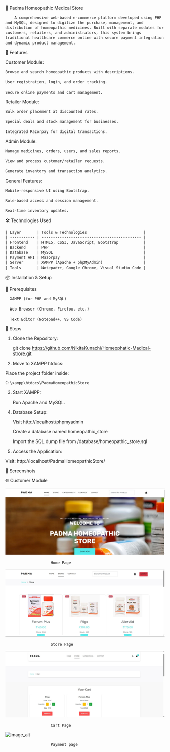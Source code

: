 🌿 Padma Homeopathic Medical Store

        A comprehensive web-based e-commerce platform developed using PHP and MySQL, designed to digitize the purchase, management, and distribution of homeopathic medicines. Built with separate modules for customers, retailers, and administrators, this system brings traditional healthcare commerce online with secure payment integration and dynamic product management.

🚀 Features

Customer Module:

    Browse and search homeopathic products with descriptions.
    
    User registration, login, and order tracking.
    
    Secure online payments and cart management.

Retailer Module:

    Bulk order placement at discounted rates.
    
    Special deals and stock management for businesses.
    
    Integrated Razorpay for digital transactions.

Admin Module:

    Manage medicines, orders, users, and sales reports.
    
    View and process customer/retailer requests.
    
    Generate inventory and transaction analytics.

General Features:

    Mobile-responsive UI using Bootstrap.
    
    Role-based access and session management.
    
    Real-time inventory updates.


🛠️ Technologies Used

    | Layer       | Tools & Technologies                         |
    | ----------- | -------------------------------------------- |
    | Frontend    | HTML5, CSS3, JavaScript, Bootstrap           |
    | Backend     | PHP                                          |
    | Database    | MySQL                                        |
    | Payment API | Razorpay                                     |
    | Server      | XAMPP (Apache + phpMyAdmin)                  |
    | Tools       | Notepad++, Google Chrome, Visual Studio Code |

📦 Installation & Setup

🧰 Prerequisites

      XAMPP (for PHP and MySQL)
      
      Web Browser (Chrome, Firefox, etc.)
      
      Text Editor (Notepad++, VS Code)

🔧 Steps

  1. Clone the Repository:

       git clone https://github.com/NikitaKunachi/Homeophatic-Madical-strore.git

2. Move to XAMPP htdocs:

  Place the project folder inside:

    C:\xampp\htdocs\PadmaHomeopathicStore
    
3. Start XAMPP:

    Run Apache and MySQL.

4. Database Setup:
   
    Visit http://localhost/phpmyadmin

    Create a database named homeopathic_store

    Import the SQL dump file from /database/homeopathic_store.sql

5. Access the Application:

  Visit:
      http://localhost/PadmaHomeopathicStore/

📸 Screenshots

🌐 Customer Module

![image_alt](https://github.com/NikitaKunachi/Homeophatic-Madical-strore/blob/9665392ef8b422d66600cab7e3ca961550ce06bb/readimages/cus%20home.jpg)
               
                        Home Page

![image_alt](https://github.com/NikitaKunachi/Homeophatic-Madical-strore/blob/e351cc6b01fad6661b3b4dbd1a93021361a3bcfd/readimages/store%20page.jpg)

                        Store Page

![image_alt](https://github.com/NikitaKunachi/Homeophatic-Madical-strore/blob/105662725ced70857df4ae55c933a87f339294d4/readimages/cart%20page.jpg)

                        Cart Page

![image_alt]()

                        Payment page

    

     




     
